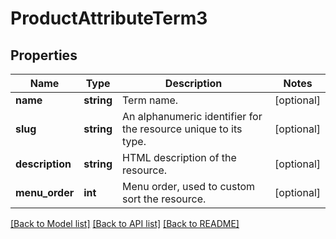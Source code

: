 # ProductAttributeTerm3

## Properties
Name | Type | Description | Notes
------------ | ------------- | ------------- | -------------
**name** | **string** | Term name. | [optional] 
**slug** | **string** | An alphanumeric identifier for the resource unique to its type. | [optional] 
**description** | **string** | HTML description of the resource. | [optional] 
**menu_order** | **int** | Menu order, used to custom sort the resource. | [optional] 

[[Back to Model list]](../../README.md#documentation-for-models) [[Back to API list]](../../README.md#documentation-for-api-endpoints) [[Back to README]](../../README.md)

